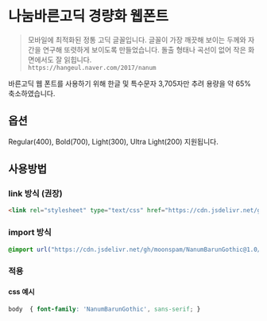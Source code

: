 # 나눔바른고딕 경량화 웹폰트

> 모바일에 최적화된 정통 고딕 글꼴입니다. 글꼴이 가장 깨끗해 보이는 두께와 자간을 연구해 또렷하게 보이도록 만들었습니다. 돌출 형태나 곡선이 없어 작은 화면에서도 잘 읽힙니다.  
`https://hangeul.naver.com/2017/nanum`

바른고딕 웹 폰트를 사용하기 위해 한글 및 특수문자 3,705자만 추려 용량을 약 65% 축소하였습니다.

## 옵션

Regular(400), Bold(700), Light(300), Ultra Light(200) 지원됩니다.

## 사용방법

### link 방식 (권장)

```html
<link rel="stylesheet" type="text/css" href="https://cdn.jsdelivr.net/gh/moonspam/NanumBarunGothic@1.0/nanumsquare.css">
```

### import 방식

```css
@import url("https://cdn.jsdelivr.net/gh/moonspam/NanumBarunGothic@1.0/nanumsquare.css");
```

### 적용

#### css 예시

```css
body  { font-family: 'NanumBarunGothic', sans-serif; }
```